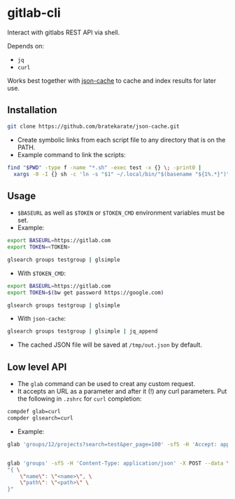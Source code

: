 # gitlab-cli

Interact with gitlabs REST API via shell.

Depends on:
  - `jq`
  - `curl` 

Works best together with [json-cache](https://github.com/bratekarate/json-cache) to cache and index results for later use.

## Installation

```sh
git clone https://github.com/bratekarate/json-cache.git
```
- Create symbolic links from each script file to any directory that is on the PATH.
- Example command to link the scripts:
```sh
find "$PWD" -type f -name "*.sh" -exec test -x {} \; -print0 |
  xargs -0 -I {} sh -c 'ln -s "$1" ~/.local/bin/"$(basename "${1%.*}")"' _ {}
```

## Usage

- `$BASEURL` as well as `$TOKEN` or `$TOKEN_CMD` environment variables must be set.
- Example:
```sh
export BASEURL=https://gitlab.com
export TOKEN=<TOKEN>

glsearch groups testgroup | glsimple
```
- With `$TOKEN_CMD`:
```sh
export BASEURL=https://gitlab.com
export TOKEN=$(bw get password https://google.com)

glsearch groups testgroup | glsimple
```
- With `json-cache`:
```sh
glsearch groups testgroup | glsimple | jq_append
```
- The cached JSON file will be saved at `/tmp/out.json` by default.

## Low level API
- The `glab` command can be used to creat any custom request.
- It accepts an URL as a parameter and after it (!) any curl parameters. Put the following in `.zshrc` for `curl` completion:
```zsh
compdef glab=curl
compder glsearch=curl
```
- Example:
```sh
glab 'groups/12/projects?search=test&per_page=100' -sfS -H 'Accept: application/json' 
```
```sh

glab 'groups' -sfS -H 'Content-Type: application/json' -X POST --data \
"{ \
    \"name\": \"<name>\", \
    \"path\": \"<path>\" \
}"
```
